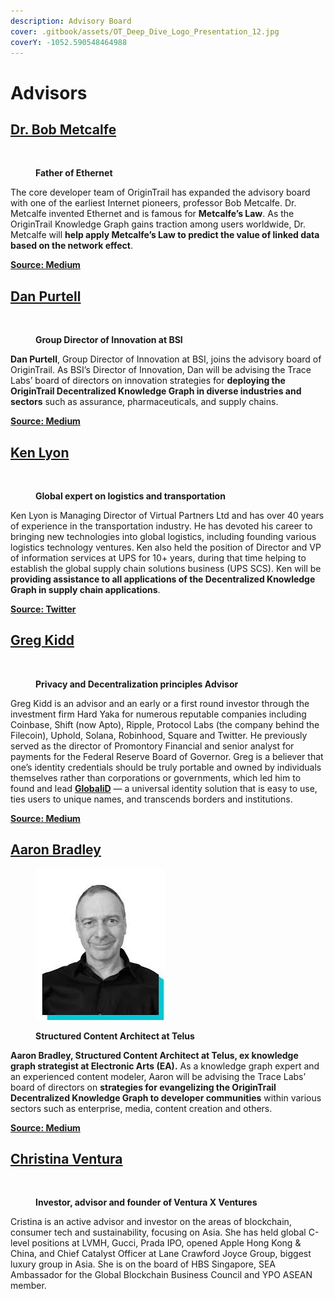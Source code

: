 ```yaml
---
description: Advisory Board
cover: .gitbook/assets/OT_Deep_Dive_Logo_Presentation_12.jpg
coverY: -1052.590548464988
---
```


# Advisors

## [**Dr. Bob Metcalfe**](https://en.wikipedia.org/wiki/Robert\_Metcalfe)

<div align="left">

<figure><img src="https://origintrail.io/images/bob-metcalfe.png" alt=""><figcaption><p><strong>Father of Ethernet</strong></p></figcaption></figure>

</div>

The core developer team of OriginTrail has expanded the advisory board with one of the earliest Internet pioneers, professor Bob Metcalfe. Dr. Metcalfe invented Ethernet and is famous for **Metcalfe’s Law**. As the OriginTrail Knowledge Graph gains traction among users worldwide, Dr. Metcalfe will **help apply Metcalfe’s Law to predict the value of linked data based on the network effect**.

[**Source:  Medium**](https://tracdeepdive.info/advisors/V)

## [**Dan Purtell**](https://www.linkedin.com/in/dan-purtell-3a00aa4/)

<div align="left">

<figure><img src="https://origintrail.io/images/Dan-Purtell.png" alt=""><figcaption><p><strong>Group Director of Innovation at BSI</strong></p></figcaption></figure>

</div>

**Dan Purtell**, Group Director of Innovation at BSI, joins the advisory board of OriginTrail. As BSI’s Director of Innovation, Dan will be advising the Trace Labs’ board of directors on innovation strategies for **deploying the OriginTrail Decentralized Knowledge Graph in diverse industries and sectors** such as assurance, pharmaceuticals, and supply chains.

[**Source: Medium**](https://medium.com/origintrail/dan-purtell-group-director-of-innovation-at-bsi-joins-origintrails-core-team-advisory-board-9bee2992b5bd)

## [**Ken Lyon**](https://www.linkedin.com/in/kenlyon/)

<div align="left">

<figure><img src="https://origintrail.io/images/Ken-Lyon.png" alt=""><figcaption><p><strong>Global expert on logistics and transportation</strong></p></figcaption></figure>

</div>

Ken Lyon is Managing Director of Virtual Partners Ltd and has over 40 years of experience in the transportation industry. He has devoted his career to bringing new technologies into global logistics, including founding various logistics technology ventures. Ken also held the position of Director and VP of information services at UPS for 10+ years, during that time helping to establish the global supply chain solutions business (UPS SCS). Ken will be **providing assistance to all applications of the Decentralized Knowledge Graph in supply chain applications**.&#x20;

[**Source: Twitter**](https://twitter.com/origin\_trail/status/969170691319848962)

## [**Greg Kidd**](https://twitter.com/gregkidd)

<div align="left">

<figure><img src="https://origintrail.io/images/greg-kidd.png" alt=""><figcaption><p><strong>Privacy and Decentralization principles Advisor</strong></p></figcaption></figure>

</div>

Greg Kidd is an advisor and an early or a first round investor through the investment firm Hard Yaka for numerous reputable companies including Coinbase, Shift (now Apto), Ripple, Protocol Labs (the company behind the Filecoin), Uphold, Solana, Robinhood, Square and Twitter. He previously served as the director of Promontory Financial and senior analyst for payments for the Federal Reserve Board of Governor. Greg is a believer that one’s identity credentials should be truly portable and owned by individuals themselves rather than corporations or governments, which led him to found and lead [**GlobaliD**](https://global.id/) — a universal identity solution that is easy to use, ties users to unique names, and transcends borders and institutions.

[**Source: Medium**](https://medium.com/origintrail/greg-kidd-an-early-investor-in-twitter-coinbase-and-square-joins-origintrails-core-team-the-fc412718993b)

## [**Aaron Bradley**](https://twitter.com/aaranged)

<div align="left">

<figure><img src=".gitbook/assets/AaronBradley.jpg" alt=""><figcaption><p><strong>Structured Content Architect at Telus</strong></p></figcaption></figure>

</div>

**Aaron Bradley, Structured Content Architect at Telus, ex knowledge graph strategist at Electronic Arts (EA).** As a knowledge graph expert and an experienced content modeler, Aaron will be advising the Trace Labs’ board of directors on **strategies for evangelizing the OriginTrail Decentralized Knowledge Graph to developer communities** within various sectors such as enterprise, media, content creation and others.

[**Source: Medium**](https://medium.com/origintrail/aaron-bradley-knowledge-graph-strategist-at-electronic-arts-ea-joins-origintrails-core-team-91028c26a80b)

## [**Christina Ventura**](https://www.venturaxventures.com/)

<div align="left">

<figure><img src="https://origintrail.io/images/Cristina-Ventura.png" alt=""><figcaption><p><strong>Investor, advisor and founder of Ventura X Ventures</strong></p></figcaption></figure>

</div>

Cristina is an active advisor and investor on the areas of blockchain, consumer tech and sustainability, focusing on Asia. She has held global C-level positions at LVMH, Gucci, Prada IPO, opened Apple Hong Kong & China, and Chief Catalyst Officer at Lane Crawford Joyce Group, biggest luxury group in Asia. She is on the board of HBS Singapore, SEA Ambassador for the Global Blockchain Business Council and YPO ASEAN member.

